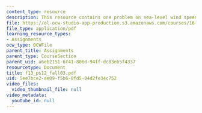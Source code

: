 ```yaml
---
content_type: resource
description: This resource contains one problem on sea-level wind speed.
file: https://ol-ocw-studio-app-production.s3.amazonaws.com/courses/16-01-unified-engineering-i-ii-iii-iv-fall-2005-spring-2006/5ee7bce2ae09f5b68fd504d2fe34c752_f13_ps12_fall03.pdf
file_type: application/pdf
learning_resource_types:
- Assignments
ocw_type: OCWFile
parent_title: Assignments
parent_type: CourseSection
parent_uid: a6eb2151-6f41-806d-94ff-dc83eb5f4337
resourcetype: Document
title: f13_ps12_fall03.pdf
uid: 5ee7bce2-ae09-f5b6-8fd5-04d2fe34c752
video_files:
  video_thumbnail_file: null
video_metadata:
  youtube_id: null
---
```

